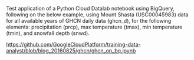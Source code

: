 Test application of a Python Cloud Datalab notebook using BigQuery, following on the below example, using Mount Shasta (USC00045983) data for all available years of GHCN daily data (ghcn_d), for the following elements: precipitation (prcp), max temperature (tmax), min temperature (tmin), and snowfall depth (snwd).

https://github.com/GoogleCloudPlatform/training-data-analyst/blob/blog_20160825/ghcn/ghcn_on_bq.ipynb
